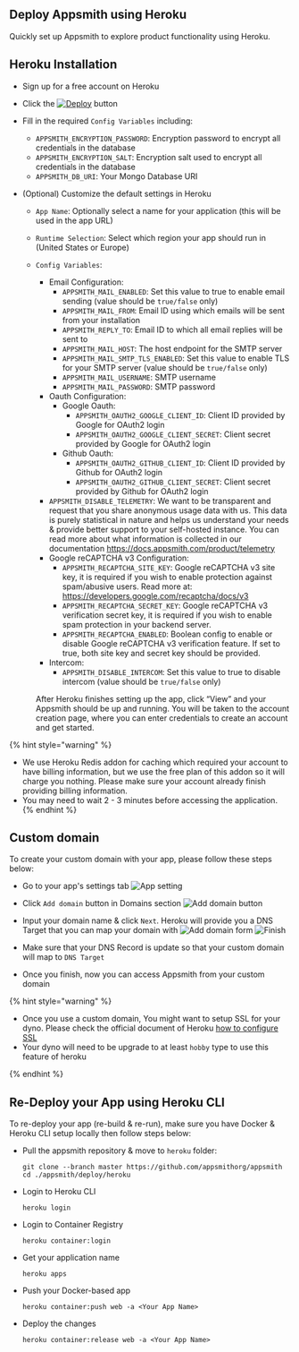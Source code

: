 ## Deploy Appsmith using Heroku

Quickly set up Appsmith to explore product functionality using Heroku.

## Heroku Installation

- Sign up for a free account on Heroku
- Click the [![Deploy](https://www.herokucdn.com/deploy/button.svg)](https://heroku.com/deploy?template=https://github.com/appsmithorg/appsmith/tree/master) button
- Fill in the required `Config Variables` including:
  - `APPSMITH_ENCRYPTION_PASSWORD`: Encryption password to encrypt all credentials in the database
  - `APPSMITH_ENCRYPTION_SALT`: Encryption salt used to encrypt all credentials in the database
  - `APPSMITH_DB_URI`: Your Mongo Database URI
- (Optional) Customize the default settings in Heroku

  - `App Name`: Optionally select a name for your application (this will be used in the app URL)
  - `Runtime Selection`: Select which region your app should run in (United States or Europe)
  - `Config Variables`:

    - Email Configuration:
      - `APPSMITH_MAIL_ENABLED`: Set this value to true to enable email sending (value should be `true/false` only)
      - `APPSMITH_MAIL_FROM`: Email ID using which emails will be sent from your installation
      - `APPSMITH_REPLY_TO`: Email ID to which all email replies will be sent to
      - `APPSMITH_MAIL_HOST`: The host endpoint for the SMTP server
      - `APPSMITH_MAIL_SMTP_TLS_ENABLED`: Set this value to enable TLS for your SMTP server (value should be `true/false` only)
      - `APPSMITH_MAIL_USERNAME`: SMTP username
      - `APPSMITH_MAIL_PASSWORD`: SMTP password
    - Oauth Configuration:
      - Google Oauth:
        - `APPSMITH_OAUTH2_GOOGLE_CLIENT_ID`: Client ID provided by Google for OAuth2 login
        - `APPSMITH_OAUTH2_GOOGLE_CLIENT_SECRET`: Client secret provided by Google for OAuth2 login
      - Github Oauth:
        - `APPSMITH_OAUTH2_GITHUB_CLIENT_ID`: Client ID provided by Github for OAuth2 login
        - `APPSMITH_OAUTH2_GITHUB_CLIENT_SECRET`: Client secret provided by Github for OAuth2 login
    - `APPSMITH_DISABLE_TELEMETRY`: We want to be transparent and request that you share anonymous usage data with us. This data is purely statistical in nature and helps us understand your needs & provide better support to your self-hosted instance. You can read more about what information is collected in our documentation https://docs.appsmith.com/product/telemetry
    - Google reCAPTCHA v3 Configuration:
      - `APPSMITH_RECAPTCHA_SITE_KEY`: Google reCAPTCHA v3 site key, it is required if you wish to enable protection against spam/abusive users. Read more at: https://developers.google.com/recaptcha/docs/v3
      - `APPSMITH_RECAPTCHA_SECRET_KEY`: Google reCAPTCHA v3 verification secret key, it is required if you wish to enable spam protection in your backend server.
      - `APPSMITH_RECAPTCHA_ENABLED`: Boolean config to enable or disable Google reCAPTCHA v3 verification feature. If set to true, both site key and secret key should be provided.
    - Intercom:
      - `APPSMITH_DISABLE_INTERCOM`: Set this value to true to disable intercom (value should be `true/false` only)

    After Heroku finishes setting up the app, click “View” and your Appsmith should be up and running. You will be taken to the account creation page, where you can enter credentials to create an account and get started.

{% hint style="warning" %}

- We use Heroku Redis addon for caching which required your account to have billing information, but we use the free plan of this addon so it will charge you nothing. Please make sure your account already finish providing billing information.
- You may need to wait 2 - 3 minutes before accessing the application.
  {% endhint %}

## Custom domain

To create your custom domain with your app, please follow these steps below:

- Go to your app's settings tab
  ![App setting](./images/app-settings.png)
- Click `Add domain` button in Domains section
  ![Add domain button](./images/add-domain-button.png)
- Input your domain name & click `Next`. Heroku will provide you a DNS Target that you can map your domain with
  ![Add domain form](./images/add-domain-form.png)
  ![Finish](./images/finish.png)

- Make sure that your DNS Record is update so that your custom domain will map to `DNS Target`

- Once you finish, now you can access Appsmith from your custom domain

{% hint style="warning" %}

- Once you use a custom domain, You might want to setup SSL for your dyno. Please check the official document of Heroku [how to configure SSL](https://devcenter.heroku.com/articles/ssl)
- Your dyno will need to be upgrade to at least `hobby` type to use this feature of heroku

{% endhint %}

## Re-Deploy your App using Heroku CLI

To re-deploy your app (re-build & re-run), make sure you have Docker & Heroku CLI setup locally then follow steps below:

- Pull the appsmith repository & move to `heroku` folder:
  ```
  git clone --branch master https://github.com/appsmithorg/appsmith
  cd ./appsmith/deploy/heroku
  ```
- Login to Heroku CLI
  ```
  heroku login
  ```
- Login to Container Registry
  ```
  heroku container:login
  ```
- Get your application name
  ```
  heroku apps
  ```
- Push your Docker-based app
  ```
  heroku container:push web -a <Your App Name>
  ```
- Deploy the changes
  ```
  heroku container:release web -a <Your App Name>
  ```
